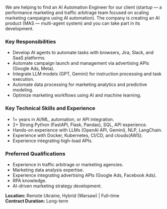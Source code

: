 We are helping to find an AI Automation Engineer for our client (startup — a
performance marketing and traffic arbitrage team focused on scaling marketing
campaigns using AI automation). The company is creating an AI product (MAS —
multi-agent system) and you can take part in its development.

### Key Responsibilities

  * Develop AI agents to automate tasks with browsers, Jira, Slack, and SaaS platforms.
  * Automate campaign launch and management via advertising APIs (Google Ads, Meta).
  * Integrate LLM models (GPT, Gemini) for instruction processing and task execution.
  * Automate data processing for marketing analytics and predictive modeling.
  * Optimize marketing workflows using AI and machine learning.

### Key Technical Skills and Experience

  * 1+ years in AI/ML, automation, or API integration.
  * 2+ Strong Python (FastAPI, Flask, Pandas), SQL, API experience.
  * Hands-on experience with LLMs (OpenAI API, Gemini), NLP, LangChain.
  * Experience with Docker, Kubernetes, CI/CD, and clouds(AWS).
  * Experience integrating high-load APIs. 

### Preferred Qualifications

  * Experience in traffic arbitrage or marketing agencies.
  * Marketing data analysis expertise.
  * Experience integrating advertising APIs (Google Ads, Facebook Ads).
  * RPA knowledge.
  * AI-driven marketing strategy development.  
  
**Location:** Remote Ukraine, Hybrid (Warsaw) | Full-time  
**Contract Duration:** Long-term